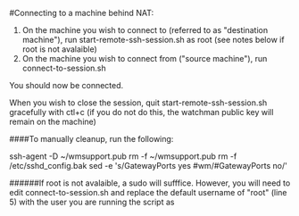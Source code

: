 #Connecting to a machine behind NAT:

1. On the machine you wish to connect to (referred to as "destination machine"), run start-remote-ssh-session.sh as root (see notes below if root is not avalaible)
2. On the machine you wish to connect from ("source machine"), run connect-to-session.sh

You should now be connected.

When you wish to close the session, quit start-remote-ssh-session.sh gracefully with ctl+c (if you do not do this, the watchman public key will remain on the machine)

####To manually cleanup, run the following:

ssh-agent -D ~/wmsupport.pub
rm -f ~/wmsupport.pub
rm -f /etc/sshd_config.bak
sed -e 's/GatewayPorts yes #wm/#GatewayPorts no/'
	
######If root is not avalaible, a sudo will sufffice.  However, you will need to edit connect-to-session.sh and replace the default username of "root" (line 5) with the user you are running the script as 
